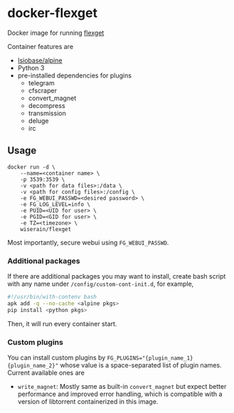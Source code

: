 # docker-flexget

Docker image for running [flexget](http://flexget.com/)

Container features are

- [lsiobase/alpine](https://github.com/linuxserver/docker-baseimage-alpine)
- Python 3
- pre-installed dependencies for plugins
    - telegram
    - cfscraper
    - convert_magnet
    - decompress
    - transmission
    - deluge
    - irc

## Usage

```
docker run -d \
    --name=<container name> \
    -p 3539:3539 \
    -v <path for data files>:/data \
    -v <path for config files>:/config \
    -e FG_WEBUI_PASSWD=<desired password> \
    -e FG_LOG_LEVEL=info \
    -e PUID=<UID for user> \
    -e PGID=<GID for user> \
    -e TZ=<timezone> \
    wiserain/flexget
```

Most importantly, secure webui using ```FG_WEBUI_PASSWD```.

### Additional packages

If there are additional packages you may want to install, create bash script with any name under ```/config/custom-cont-init.d```, for example,
```bash
#!/usr/bin/with-contenv bash
apk add -q --no-cache <alpine pkgs>
pip install <python pkgs>
```

Then, it will run every container start.

### Custom plugins

You can install custom plugins by ```FG_PLUGINS="{plugin_name_1} {plugin_name_2}"``` whose value is a space-separated list of plugin names. Current available ones are

- ```write_magnet```: Mostly same as built-in ```convert_magnet``` but expect better performance and improved error handling, which is compatible with a version of libtorrent containerized in this image.
